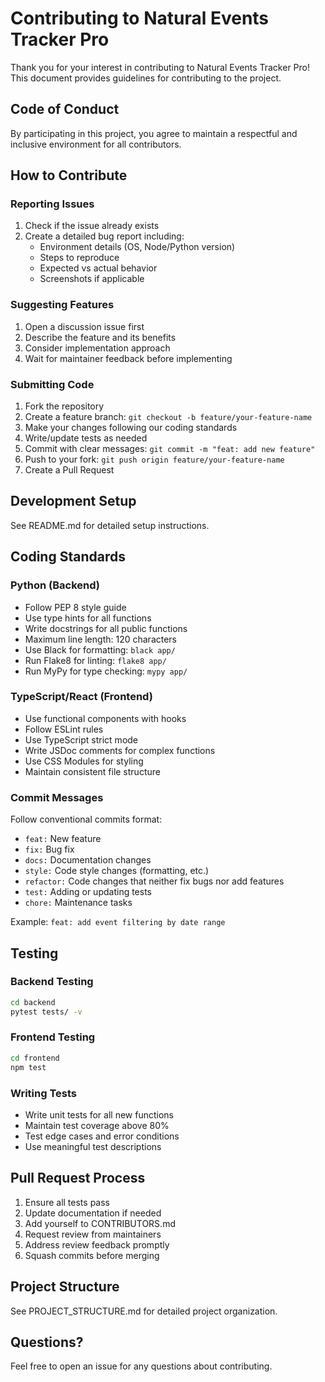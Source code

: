 # Contributing to Natural Events Tracker Pro

Thank you for your interest in contributing to Natural Events Tracker Pro! This document provides guidelines for contributing to the project.

## Code of Conduct

By participating in this project, you agree to maintain a respectful and inclusive environment for all contributors.

## How to Contribute

### Reporting Issues

1. Check if the issue already exists
2. Create a detailed bug report including:
   - Environment details (OS, Node/Python version)
   - Steps to reproduce
   - Expected vs actual behavior
   - Screenshots if applicable

### Suggesting Features

1. Open a discussion issue first
2. Describe the feature and its benefits
3. Consider implementation approach
4. Wait for maintainer feedback before implementing

### Submitting Code

1. Fork the repository
2. Create a feature branch: `git checkout -b feature/your-feature-name`
3. Make your changes following our coding standards
4. Write/update tests as needed
5. Commit with clear messages: `git commit -m "feat: add new feature"`
6. Push to your fork: `git push origin feature/your-feature-name`
7. Create a Pull Request

## Development Setup

See README.md for detailed setup instructions.

## Coding Standards

### Python (Backend)

- Follow PEP 8 style guide
- Use type hints for all functions
- Write docstrings for all public functions
- Maximum line length: 120 characters
- Use Black for formatting: `black app/`
- Run Flake8 for linting: `flake8 app/`
- Run MyPy for type checking: `mypy app/`

### TypeScript/React (Frontend)

- Use functional components with hooks
- Follow ESLint rules
- Use TypeScript strict mode
- Write JSDoc comments for complex functions
- Use CSS Modules for styling
- Maintain consistent file structure

### Commit Messages

Follow conventional commits format:

- `feat:` New feature
- `fix:` Bug fix
- `docs:` Documentation changes
- `style:` Code style changes (formatting, etc.)
- `refactor:` Code changes that neither fix bugs nor add features
- `test:` Adding or updating tests
- `chore:` Maintenance tasks

Example: `feat: add event filtering by date range`

## Testing

### Backend Testing

```bash
cd backend
pytest tests/ -v
```

### Frontend Testing

```bash
cd frontend
npm test
```

### Writing Tests

- Write unit tests for all new functions
- Maintain test coverage above 80%
- Test edge cases and error conditions
- Use meaningful test descriptions

## Pull Request Process

1. Ensure all tests pass
2. Update documentation if needed
3. Add yourself to CONTRIBUTORS.md
4. Request review from maintainers
5. Address review feedback promptly
6. Squash commits before merging

## Project Structure

See PROJECT_STRUCTURE.md for detailed project organization.

## Questions?

Feel free to open an issue for any questions about contributing.